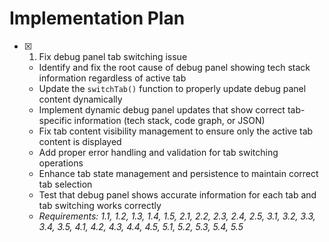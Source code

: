 # Implementation Plan

- [x] 1. Fix debug panel tab switching issue
  - Identify and fix the root cause of debug panel showing tech stack information regardless of active tab
  - Update the `switchTab()` function to properly update debug panel content dynamically
  - Implement dynamic debug panel updates that show correct tab-specific information (tech stack, code graph, or JSON)
  - Fix tab content visibility management to ensure only the active tab content is displayed
  - Add proper error handling and validation for tab switching operations
  - Enhance tab state management and persistence to maintain correct tab selection
  - Test that debug panel shows accurate information for each tab and tab switching works correctly
  - _Requirements: 1.1, 1.2, 1.3, 1.4, 1.5, 2.1, 2.2, 2.3, 2.4, 2.5, 3.1, 3.2, 3.3, 3.4, 3.5, 4.1, 4.2, 4.3, 4.4, 4.5, 5.1, 5.2, 5.3, 5.4, 5.5_
